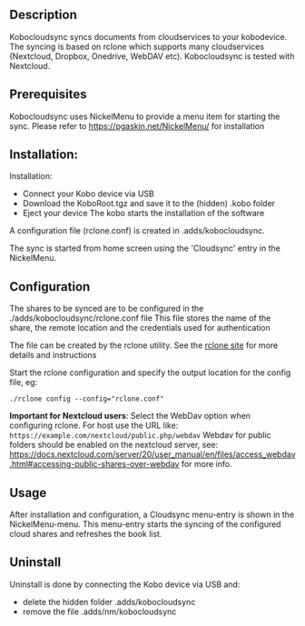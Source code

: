 ## Description
Kobocloudsync syncs documents from cloudservices to your kobodevice.
The syncing is based on rclone which supports many cloudservices (Nextcloud, Dropbox, Onedrive, WebDAV etc). 
Kobocloudsync is tested with Nextcloud.

## Prerequisites
Kobocloudsync uses NickelMenu to provide a menu item for starting the sync.
Please refer to https://pgaskin.net/NickelMenu/ for installation

## Installation:
Installation:
- Connect your Kobo device via USB
- Download the KoboRoot.tgz and save it to the (hidden) .kobo folder
- Eject your device
The kobo starts the installation of the software

A configuration file (rclone.conf) is created in .adds/kobocloudsync.

The sync is started from home screen using the 'Cloudsync' entry in the NickelMenu.

## Configuration
The shares to be synced are to be configured in the ./adds/kobocloudsync/rclone.conf file
This file stores the name of the share, the remote location and the credentials used for authentication

The file can be created by the rclone utility. See the [rclone site](https://rclone.org/docs/) for more details and instructions

Start the rclone configuration and specify the output location for the config file, eg:

`./rclone config --config="rclone.conf"`

**Important for Nextcloud users**:
Select the WebDav option when configuring rclone.
For host use the URL like: `https://example.com/nextcloud/public.php/webdav`
Webdav for public folders should be enabled on the nextcloud server, see: https://docs.nextcloud.com/server/20/user_manual/en/files/access_webdav.html#accessing-public-shares-over-webdav for more info.

## Usage
After installation and configuration, a Cloudsync menu-entry is shown in the NickelMenu-menu. This menu-entry starts the syncing of the configured cloud shares and refreshes the book list.

## Uninstall
Uninstall is done by connecting the Kobo device via USB and:
- delete the hidden folder .adds/kobocloudsync
- remove the file .adds/nm/kobocloudsync
